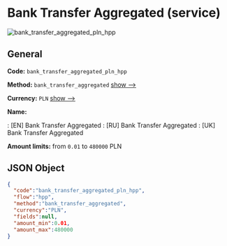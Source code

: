 
# Bank Transfer Aggregated (service) 
![bank_transfer_aggregated_pln_hpp](https://static.openfintech.io/payment_methods/bank_transfer_aggregated_pln_hpp/logo.svg?w=400&c=v0.59.26#w200)  

## General 
 
**Code:** `bank_transfer_aggregated_pln_hpp` 
 
**Method:** `bank_transfer_aggregated` 
 [show -->](/payment-methods/bank_transfer_aggregated/) 
 
**Currency:** `PLN` [show -->](/currencies/PLN/) 
 
**Name:** 
 
:	[EN] Bank Transfer Aggregated 
:	[RU] Bank Transfer Aggregated 
:	[UK] Bank Transfer Aggregated 
 
**Amount limits:** from `0.01` to `480000` PLN 

## JSON Object 

```json
{
  "code":"bank_transfer_aggregated_pln_hpp",
  "flow":"hpp",
  "method":"bank_transfer_aggregated",
  "currency":"PLN",
  "fields":null,
  "amount_min":0.01,
  "amount_max":480000
}
```  
